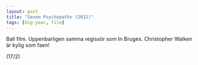 ```yaml
---
layout: post
title: "Seven Psychopaths (2012)"
tags: [big-year, film]
---
```


Ball film. Uppenbarligen samma regissör som In Bruges. Christopher Walken är kylig som faen!

(17/2)